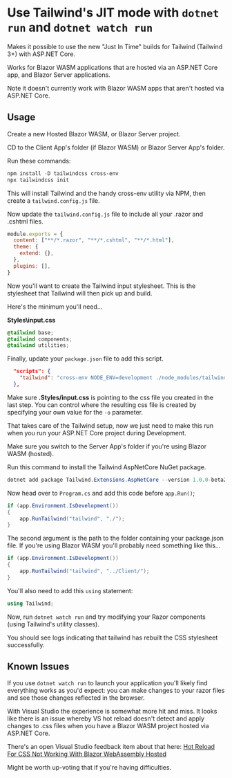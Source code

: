 # Use Tailwind's JIT mode with `dotnet run` and `dotnet watch run`

Makes it possible to use the new "Just In Time" builds for Tailwind (Tailwind 3+) with ASP.NET Core.

Works for Blazor WASM applications that are hosted via an ASP.NET Core app, and Blazor Server applications.

Note it doesn't currently work with Blazor WASM apps that aren't hosted via ASP.NET Core.

## Usage

Create a new Hosted Blazor WASM, or Blazor Server project.

CD to the Client App's folder (if Blazor WASM) or Blazor Server App's folder.

Run these commands:
``` powershell
npm install -D tailwindcss cross-env
npx tailwindcss init
```

This will install Tailwind and the handy cross-env utility via NPM, then create a `tailwind.config.js` file.

Now update the `tailwind.config.js` file to include all your .razor and .cshtml files.

``` javascript
module.exports = {
  content: ["**/*.razor", "**/*.cshtml", "**/*.html"],
  theme: {
    extend: {},
  },
  plugins: [],
}
```

Now you'll want to create the Tailwind input stylesheet. This is the stylesheet that Tailwind will then pick up and build.

Here's the minimum you'll need...

**Styles\input.css**

``` css
@tailwind base;
@tailwind components;
@tailwind utilities;
```

Finally, update your `package.json` file to add this script.

``` json
  "scripts": {
    "tailwind": "cross-env NODE_ENV=development ./node_modules/tailwindcss/lib/cli.js -i ./Styles/input.css -o ./wwwroot/css/output.css --watch"
  },
```

Make sure **.Styles/input.css** is pointing to the css file you created in the last step. You can control where the resulting css file is created by specifying your own value for the `-o` parameter.

That takes care of the Tailwind setup, now we just need to make this run when you run your ASP.NET Core project during Development.

Make sure you switch to the Server App's folder if you're using Blazor WASM (hosted).

Run this command to install the Tailwind AspNetCore NuGet package.

``` powershell
dotnet add package Tailwind.Extensions.AspNetCore --version 1.0.0-beta2
```

Now head over to `Program.cs` and add this code before `app.Run()`;

``` csharp
if (app.Environment.IsDevelopment())
{
    app.RunTailwind("tailwind", "./");
}
```

The second argument is the path to the folder containing your package.json file. If you're using Blazor WASM you'll probably need something like this...

``` csharp
if (app.Environment.IsDevelopment())
{
    app.RunTailwind("tailwind", "../Client/");
}
```

You'll also need to add this `using` statement:

``` csharp
using Tailwind;
```

Now, run `dotnet watch run` and try modifying your Razor components (using Tailwind's utility classes).

You should see logs indicating that tailwind has rebuilt the CSS stylesheet successfully.

## Known Issues

If you use `dotnet watch run` to launch your application you'll likely find everything works as you'd expect: you can make changes to your razor files and see those changes reflected in the browser.

With Visual Studio the experience is somewhat more hit and miss. It looks like there is an issue whereby VS hot reload doesn't detect and apply changes to .css files when you have a Blazor WASM project hosted via ASP.NET Core.

There's an open Visual Studio feedback item about that here:
[Hot Reload For CSS Not Working With Blazor WebAssembly Hosted](https://developercommunity.visualstudio.com/t/Hot-Reload-For-CSS-Not-Working-With-Blaz/1590384?space=8&q=hot+reload+css)

Might be worth up-voting that if you're having difficulties.
